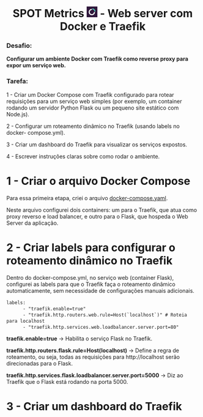<h1 align=center> SPOT Metrics <img src="https://github.com/Rodrigolppz/SpotMetrics-WebServer/blob/main/images/spotmetrics_logo.jpg" width="28"/> - Web server com Docker e Traefik</h1>

### Desafio: 
<b>Configurar um ambiente Docker com Traefik como reverse proxy para expor um serviço web.</b>

### Tarefa:

1 - Criar um Docker Compose com Traefik configurado para rotear requisições
para um serviço web simples (por exemplo, um container rodando um servidor
Python Flask ou um pequeno site estático com Node.js).

2 - Configurar um roteamento dinâmico no Traefik (usando labels no docker-
compose.yml).

3 - Criar um dashboard do Traefik para visualizar os serviços expostos.

4 - Escrever instruções claras sobre como rodar o ambiente.

# 

# 1 - Criar o arquivo Docker Compose 

Para essa primeira etapa, criei o arquivo [docker-compose.yaml](https://github.com/Rodrigolppz/SpotMetrics-WebServer/blob/main/spot-project/docker-compose.yaml). 

Neste arquivo configurei dois containers: um para o Traefik, que atua como proxy reverso e load balancer, e outro para o Flask, que hospeda o Web Server da aplicação.

# 

# 2 - Criar labels para configurar o roteamento dinâmico no Traefik

Dentro do docker-compose.yml, no serviço web (container Flask), configurei as labels para que o Traefik faça o roteamento dinâmico automaticamente, sem necessidade de configurações manuais adicionais.

```
labels:
      - "traefik.enable=true"
      - "traefik.http.routers.web.rule=Host(`localhost`)" # Roteia para localhost
      - "traefik.http.services.web.loadbalancer.server.port=80"
```

<b>traefik.enable=true</b> → Habilita o serviço Flask no Traefik.

<b>traefik.http.routers.flask.rule=Host(localhost)</b> → Define a regra de roteamento, ou seja, todas as requisições para http://localhost serão direcionadas para o Flask.

<b>traefik.http.services.flask.loadbalancer.server.port=5000</b> → Diz ao Traefik que o Flask está rodando na porta 5000.

# 3 - Criar um dashboard do Traefik 
 

